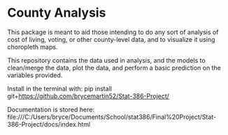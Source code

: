 # County Analysis
This package is meant to aid those intending to do any sort of analysis of cost of living, voting, or other county-level data, and to visualize it using choropleth maps.

This repository contains the data used in analysis, and the models to clean/merge the data, plot the data, and perform a basic prediction on the variables provided.

Install in the terminal with: pip install git+https://github.com/brycemartin52/Stat-386-Project/

Documentation is stored here:
file:///C:/Users/bryce/Documents/School/stat386/Final%20Project/Stat-386-Project/docs/index.html
